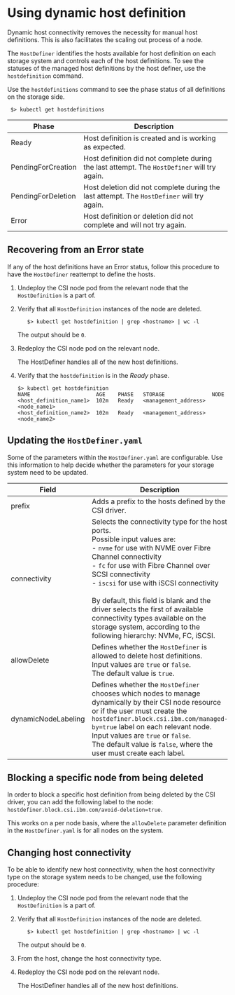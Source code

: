 # Using dynamic host definition

Dynamic host connectivity removes the necessity for manual host definitions. This is also facilitates the scaling out process of a node. 

The `HostDefiner` identifies the hosts available for host definition on each storage system and controls each of the host definitions. To see the statuses of the managed host definitions by the host definer, use the `hostdefinition` command.

Use the `hostdefinitions` command to see the phase status of all definitions on the storage side.

     $> kubectl get hostdefinitions

|Phase|Description|
|---------|--------|
|Ready|Host definition is created and is working as expected.|
|PendingForCreation|Host definition did not complete during the last attempt. The `HostDefiner` will try again.|
|PendingForDeletion|Host deletion did not complete during the last attempt. The `HostDefiner` will try again.|
|Error|Host definition or deletion did not complete and will not try again.|

## Recovering from an Error state

If any of the host definitions have an Error status, follow this procedure to have the `HostDefiner` reattempt to define the hosts.

1. Undeploy the CSI node pod from the relevant node that the `HostDefinition` is a part of.
2. Verify that all `HostDefinition` instances of the node are deleted.
     
          $> kubectl get hostdefinition | grep <hostname> | wc -l
     
     The output should be `0`.
3. Redeploy the CSI node pod on the relevant node.

     The HostDefiner handles all of the new host definitions.
        
4. Verify that the `hostdefinition` is in the _Ready_ phase.

    ```
    $> kubectl get hostdefinition
    NAME                     AGE    PHASE   STORAGE               NODE
    <host_definition_name1>  102m   Ready   <management_address>  <node_name1>
    <host_definition_name2>  102m   Ready   <management_address>  <node_name2>
    ```

## Updating the `HostDefiner.yaml`

Some of the parameters within the `HostDefiner.yaml` are configurable. Use this information to help decide whether the parameters for your storage system need to be updated.
    
|Field|Description|
|---------|--------|
|prefix|Adds a prefix to the hosts defined by the CSI driver.|
|connectivity|Selects the connectivity type for the host ports.<br>Possible input values are:<br>- `nvme` for use with NVME over Fibre Channel connectivity<br>- `fc` for use with Fibre Channel over SCSI connectivity<br>- `iscsi` for use with iSCSI connectivity<br><br>By default, this field is blank and the driver selects the first of available connectivity types available on the storage system, according to the following hierarchy: NVMe, FC, iSCSI.|
|allowDelete|Defines whether the `HostDefiner` is allowed to delete host definitions.<br>Input values are `true` or `false`.<br>The default value is `true`.|
|dynamicNodeLabeling|Defines whether the `HostDefiner` chooses which nodes to manage dynamically by their CSI node resource or if the user must create the `hostdefiner.block.csi.ibm.com/managed-by=true` label on each relevant node.<br>Input values are `true` or `false`.<br>The default value is `false`, where the user must create each label.|

## Blocking a specific node from being deleted

In order to block a specific host definition from being deleted by the CSI driver, you can add the following label to the node: `hostdefiner.block.csi.ibm.com/avoid-deletion=true`.

This works on a per node basis, where the `allowDelete` parameter definition in the `HostDefiner.yaml` is for all nodes on the system.

## Changing host connectivity

To be able to identify new host connectivity, when the host connectivity type on the storage system needs to be changed, use the following procedure:


1. Undeploy the CSI node pod from the relevant node that the `HostDefinition` is a part of.
2. Verify that all `HostDefinition` instances of the node are deleted.
     
          $> kubectl get hostdefinition | grep <hostname> | wc -l
     
     The output should be `0`.
3. From the host, change the host connectivity type.
4. Redeploy the CSI node pod on the relevant node.

     The HostDefiner handles all of the new host definitions.
